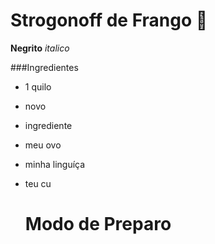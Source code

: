 ﻿# Strogonoff de Frango :chicken:



**Negrito** _italico_

###Ingredientes

- 1 quilo

- novo

- ingrediente

- meu ovo

- minha linguíça

- teu cu

  # Modo de Preparo

  





